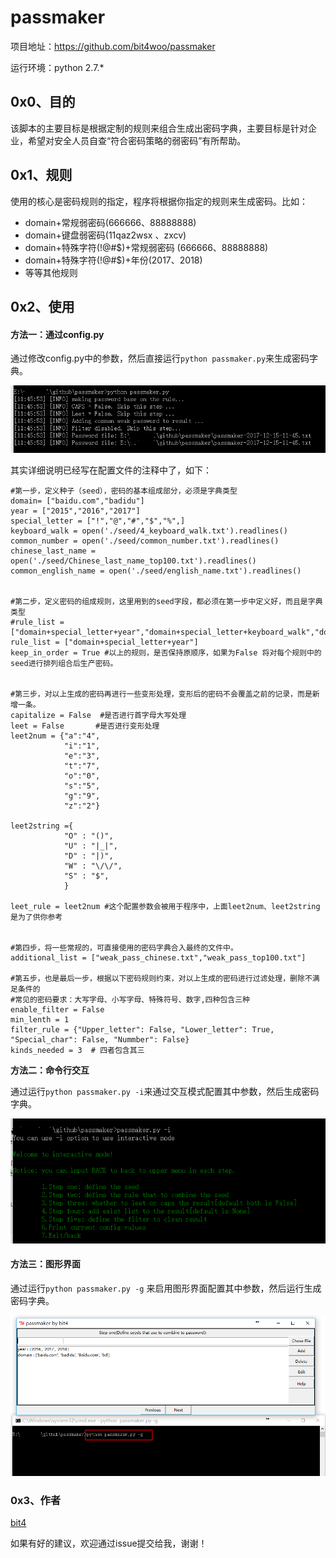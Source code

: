 # passmaker

项目地址：<https://github.com/bit4woo/passmaker>

运行环境：python 2.7.*

## 0x0、目的

该脚本的主要目标是根据定制的规则来组合生成出密码字典，主要目标是针对企业，希望对安全人员自查“符合密码策略的弱密码”有所帮助。

## 0x1、规则

使用的核心是密码规则的指定，程序将根据你指定的规则来生成密码。比如：

- domain+常规弱密码(666666、88888888)
- domain+键盘弱密码(11qaz2wsx 、zxcv)
- domain+特殊字符(!@#$)+常规弱密码 (666666、88888888)
- domain+特殊字符(!@#$)+年份(2017、2018)
- 等等其他规则

## 0x2、使用

#### **方法一：通过config.py**

通过修改config.py中的参数，然后直接运行`python passmaker.py`来生成密码字典。

![screnshot_config](doc/screnshot_config.png)

其实详细说明已经写在配置文件的注释中了，如下：

```
#第一步，定义种子（seed），密码的基本组成部分，必须是字典类型
domain= ["baidu.com","badidu"]
year = ["2015","2016","2017"]
special_letter = ["!","@","#","$","%",]
keyboard_walk = open('./seed/4_keyboard_walk.txt').readlines()
common_number = open('./seed/common_number.txt').readlines()
chinese_last_name = open('./seed/Chinese_last_name_top100.txt').readlines()
common_english_name = open('./seed/english_name.txt').readlines()


#第二步，定义密码的组成规则，这里用到的seed字段，都必须在第一步中定义好，而且是字典类型
#rule_list = ["domain+special_letter+year","domain+special_letter+keyboard_walk","domain+special_letter+common_number","domain+year","topic+special_letter+year","topic+special_letter+keyboard_walk","topic+special_letter+common_number","topic+year"]
rule_list = ["domain+special_letter+year"]
keep_in_order = True #以上的规则，是否保持原顺序，如果为False 将对每个规则中的seed进行排列组合后生产密码。


#第三步，对以上生成的密码再进行一些变形处理，变形后的密码不会覆盖之前的记录，而是新增一条。
capitalize = False  #是否进行首字母大写处理
leet = False       #是否进行变形处理
leet2num = {"a":"4",
            "i":"1",
            "e":"3",
            "t":"7",
            "o":"0",
            "s":"5",
            "g":"9",
            "z":"2"}

leet2string ={
            "O" : "()",
            "U" : "|_|",
            "D" : "|)",
            "W" : "\/\/",
            "S" : "$",
            }

leet_rule = leet2num #这个配置参数会被用于程序中，上面leet2num、leet2string是为了供你参考


#第四步，将一些常规的，可直接使用的密码字典合入最终的文件中。
additional_list = ["weak_pass_chinese.txt","weak_pass_top100.txt"]

#第五步，也是最后一步，根据以下密码规则约束，对以上生成的密码进行过滤处理，删除不满足条件的
#常见的密码要求：大写字母、小写字母、特殊符号、数字,四种包含三种
enable_filter = False
min_lenth = 1
filter_rule = {"Upper_letter": False, "Lower_letter": True, "Special_char": False, "Nummber": False}
kinds_needed = 3  # 四者包含其三
```



**方法二：命令行交互**

通过运行`python passmaker.py -i`来通过交互模式配置其中参数，然后生成密码字典。

![screnshot](doc/screnshot.png)

#### 方法三：图形界面

通过运行`python passmaker.py -g` 来启用图形界面配置其中参数，然后运行生成密码字典。

![screnshot_gui](doc/screnshot_gui.png)

### 0x3、作者

[bit4](https://github.com/bit4woo)

如果有好的建议，欢迎通过issue提交给我，谢谢！